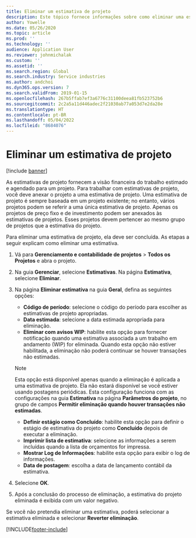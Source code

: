 ```yaml
---
title: Eliminar um estimativa de projeto
description: Este tópico fornece informações sobre como eliminar uma estimativa do projeto após sua conclusão.
author: Yowelle
ms.date: 05/26/2020
ms.topic: article
ms.prod: ''
ms.technology: ''
audience: Application User
ms.reviewer: johnmichalak
ms.custom: ''
ms.assetid: ''
ms.search.region: Global
ms.search.industry: Service industries
ms.author: andchoi
ms.dyn365.ops.version: 7
ms.search.validFrom: 2019-01-15
ms.openlocfilehash: 267b5ffab7ef3a6776c31100deea81fb523752b6
ms.sourcegitcommit: 2c2a5a11d446adec2f21030ab77a053d7e2da28e
ms.translationtype: HT
ms.contentlocale: pt-BR
ms.lasthandoff: 05/04/2022
ms.locfileid: "8684076"
---
```

# <a name="eliminate-a-project-estimate"></a>Eliminar um estimativa de projeto

[!include [banner](../includes/banner.md)]

As estimativas de projeto fornecem a visão financeira do trabalho estimado e agendado para um projeto. Para trabalhar com estimativas de projeto, você deve anexar o projeto a uma estimativa de projeto. Uma estimativa de projeto é sempre baseada em um projeto existente; no entanto, vários projetos podem se referir a uma única estimativa de projeto. Apenas os projetos de preço fixo e de investimento podem ser anexados às estimativas de projetos. Esses projetos devem pertencer ao mesmo grupo de projetos que a estimativa do projeto.

Para eliminar uma estimativa de projeto, ela deve ser concluída. As etapas a seguir explicam como eliminar uma estimativa.

1. Vá para **Gerenciamento e contabilidade de projetos** > **Todos os Projetos** e abra o projeto. 
2. Na guia **Gerenciar**, selecione **Estimativas**. Na página **Estimativa**, selecione **Eliminar**.
3. Na página **Eliminar estimativa** na guia **Geral**, defina as seguintes opções:

   - **Código de período**: selecione o código do período para escolher as estimativas de projeto apropriadas. 
   - **Data estimada**: selecione a data estimada apropriada para eliminação.
   - **Eliminar com avisos WIP**: habilite esta opção para fornecer notificação quando uma estimativa associada a um trabalho em andamento (WIP) for eliminada. Quando esta opção não estiver habilitada, a eliminação não poderá continuar se houver transações não estimadas. 
   > [!NOTE]
   > Esta opção está disponível apenas quando a eliminação é aplicada a uma estimativa de projeto. Ela não estará disponível se você estiver usando postagens periódicas. Esta configuração funciona com as configurações na guia **Estimativa** na página **Parâmetros do projeto**, no grupo de campos **Permitir eliminação quando houver transações não estimadas**.
   - **Definir estágio como Concluído**: habilite esta opção para definir o estágio de estimativa do projeto como **Concluído** depois de executar a eliminação.
   - **Imprimir lista de estimativa**: selecione as informações a serem incluídas quando a lista de orçamentos for impressa.
   - **Mostrar Log de Informações**: habilite esta opção para exibir o log de informações.
   - **Data de postagem**: escolha a data de lançamento contábil da estimativa.

4.  Selecione **OK**.
5. Após a conclusão do processo de eliminação, a estimativa do projeto eliminada é exibida com um valor negativo. 

Se você não pretendia eliminar uma estimativa, poderá selecionar a estimativa eliminada e selecionar **Reverter eliminação**.   


[!INCLUDE[footer-include](../includes/footer-banner.md)]